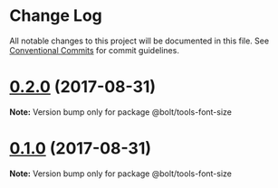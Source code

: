 # Change Log

All notable changes to this project will be documented in this file.
See [Conventional Commits](https://conventionalcommits.org) for commit guidelines.

<a name="0.2.0"></a>
# [0.2.0](https://github.com/bolt-design-system/bolt/tree/master/packages/tools-typography/compare/@bolt/tools-font-size@0.1.0...@bolt/tools-font-size@0.2.0) (2017-08-31)




**Note:** Version bump only for package @bolt/tools-font-size

<a name="0.1.0"></a>
# [0.1.0](https://github.com/bolt-design-system/bolt/tree/master/packages/tools-typography/compare/@bolt/tools-font-size@0.1.0...@bolt/tools-font-size@0.1.0) (2017-08-31)




**Note:** Version bump only for package @bolt/tools-font-size

